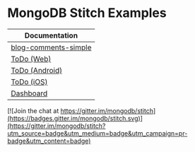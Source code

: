 # MongoDB Stitch Examples

| Documentation                                                                             |
| ----------------------------------------------------------------------------------------  |
| [blog-comments-simple](https://docs.mongodb.com/stitch/getting-started/first-stitch-app/) |
| [ToDo (Web)](https://docs.mongodb.com/stitch/getting-started/todo-web/)                   |
| [ToDo (Android)](https://docs.mongodb.com/stitch/getting-started/todo-android/)           |
| [ToDo (iOS)](https://docs.mongodb.com/stitch/getting-started/todo-ios/)                   |
| [Dashboard](https://docs.mongodb.com/stitch/getting-started/dashboard/)                   |

[![Join the chat at https://gitter.im/mongodb/stitch](https://badges.gitter.im/mongodb/stitch.svg)](https://gitter.im/mongodb/stitch?utm_source=badge&utm_medium=badge&utm_campaign=pr-badge&utm_content=badge)
